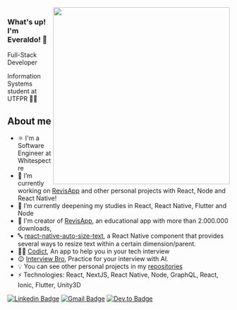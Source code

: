 <img align="right" width="400" height="400" src="https://i.imgur.com/wFsxG1B.png">

### What's up! I'm Everaldo! 👋

Full-Stack Developer

Information Systems student at UTFPR 👨‍💻

## About me
- ⚛️  I'm a Software Engineer at Whitespectre
- 🔭 I’m currently working on [RevisApp](https://play.google.com/store/apps/details?id=com.klawapps.revisapp&hl) and other personal projects with React, Node and React Native!
- 🌱 I’m currently deepening my studies in React, React Native, Flutter and Node
- 🧠 I'm creator of [RevisApp](https://play.google.com/store/apps/details?id=com.klawapps.revisapp&hl), an educational app with more than 2.000.000 downloads,
- 🔤 [react-native-auto-size-text](https://github.com/juniorklawa/react-native-auto-size-text), a React Native component that provides several ways to resize text within a certain dimension/parent.
- 👨‍💻 [Codict](https://play.google.com/store/apps/details?id=com.codict), An app to help you in your tech interview
- 😉 [Interview Bro](https://interviewbro.io), Practice for your interview with AI.
- 💡 You can see other personal projects in my [repositories](https://github.com/juniorklawa)
-  ⚡ Technologies: React, NextJS, React Native, Node, GraphQL, React, Ionic, Flutter, Unity3D


[![Linkedin Badge](https://img.shields.io/badge/LinkedIn-0077B5?style=for-the-badge&logo=linkedin&logoColor=white)](https://www.linkedin.com/in/everaldojuniorklawa/)
[![Gmail Badge](https://img.shields.io/badge/Gmail-D14836?style=for-the-badge&logo=gmail&logoColor=white)](mailto:juniorklawa10@gmail.com)
[![Dev.to Badge](https://img.shields.io/badge/dev.to-0A0A0A?style=for-the-badge&logo=dev.to&logoColor=white)](https://dev.to/juniorklawa)
 


	
